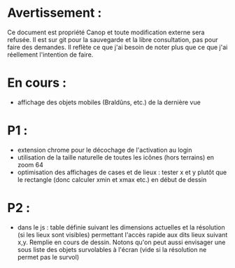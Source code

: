 Avertissement :
===============

Ce document est propriété Canop et toute modification externe sera refusée. Il est sur git pour la sauvegarde et la libre consultation, pas pour faire des demandes. Il reflète ce que j'ai besoin de noter plus que ce que j'ai réellement l'intention de faire.

En cours :
==========

* affichage des objets mobiles (Braldûns, etc.) de la dernière vue

P1 :
====

* extension chrome pour le décochage de l'activation au login
* utilisation de la taille naturelle de toutes les icônes (hors terrains) en zoom 64
* optimisation des affichages de cases et de lieux : tester x et y plutôt que le rectangle (donc calculer xmin et xmax etc.) en début de dessin

P2 :
====

* dans le js : table définie suivant les dimensions actuelles et la résolution (si les lieux sont visibles) permettant l'accès rapide aux dits lieux suivant x,y. Remplie en cours de dessin. Notons qu'on peut aussi envisager une sous liste des objets survolables à l'écran (vide si la résolution ne permet pas le survol)
